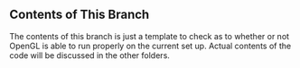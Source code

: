 ## Contents of This Branch
The contents of this branch is just a template to check as to whether or not OpenGL is able to run properly on the current set up. Actual contents of the code will be discussed in the other folders.
